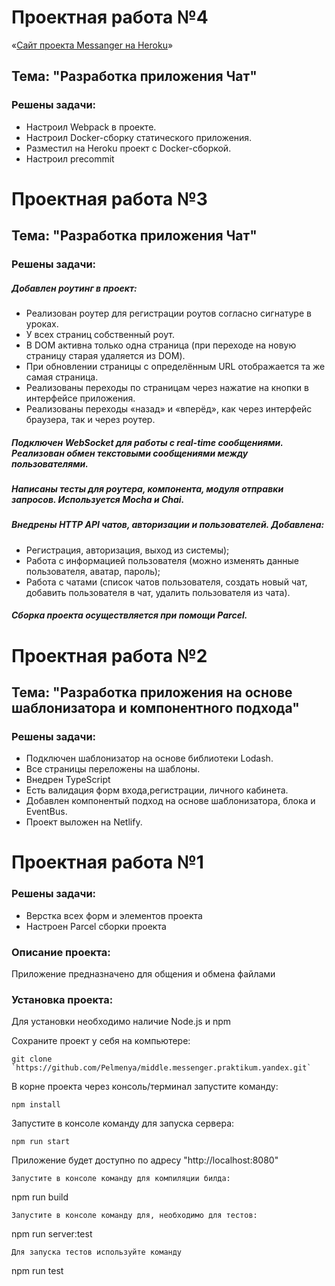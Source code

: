 # Проектная работа №4

«[Сайт проекта Messanger на Heroku](https://chat-for-people.herokuapp.com)»

##  Тема: "Разработка приложения Чат"

### Решены задачи:

* Настроил Webpack в проекте.
* Настроил Docker-сборку статического приложения.
* Разместил на Heroku проект с Docker-сборкой.
* Настроил precommit

# Проектная работа №3

##  Тема: "Разработка приложения Чат"

### Решены задачи:

##### Добавлен роутинг в проект:
- Реализован роутер для регистрации роутов согласно сигнатуре в уроках. 
- У всех страниц собственный роут.
- В DOM активна только одна страница (при переходе на новую страницу старая удаляется из DOM).
- При обновлении страницы с определённым URL отображается та же самая страница. 
- Реализованы переходы по страницам через нажатие на кнопки в интерфейсе приложения.  
- Реализованы переходы «назад» и «вперёд», как через интерфейс браузера, так и через роутер.
##### Подключен WebSocket для работы с real-time сообщениями. Реализован обмен текстовыми сообщениями между пользователями.
##### Написаны тесты для роутера, компонента, модуля отправки запросов. Используется Mocha и Chai.
##### Внедрены HTTP API чатов, авторизации и пользователей. Добавлена:
- Регистрация, авторизация, выход из системы);
- Работа с информацией пользователя (можно изменять данные пользователя, аватар, пароль);
- Работа с чатами (список чатов пользователя, создать новый чат, добавить пользователя в чат, удалить пользователя из чата).
##### Сборка проекта осуществляется при помощи Parcel.


# Проектная работа №2

##  Тема: "Разработка приложения на основе шаблонизатора и компонентного подхода"

### Решены задачи:
* Подключен шаблонизатор на основе библиотеки Lodash.
* Все страницы переложены на шаблоны.
* Внедрен TypeScript
* Есть валидация форм входа,регистрации, личного кабинета.
* Добавлен компонентый подход на основе шаблонизатора, блока и EventBus.
* Проект выложен на Netlify.

# Проектная работа №1

### Решены задачи:
* Верстка всех форм и элементов проекта
* Настроен Parcel сборки проекта

### Описание проекта:
  Приложение предназначено для общения и обмена файлами

### Установка проекта:
 Для установки необходимо наличие Node.js и npm

Сохраните проект у себя на компьютере:
```
git clone `https://github.com/Pelmenya/middle.messenger.praktikum.yandex.git`
```
В корне проекта через консоль/терминал запустите команду:
```
npm install
```
Запустите в консоле команду для запуска сервера:
```
npm run start
```
Приложение будет доступно по адресу "http://localhost:8080"
```
Запустите в консоле команду для компиляции билда:
```
npm run build
```
Запустите в консоле команду для, необходимо для тестов:
```
npm run server:test
```
Для запуска тестов используйте команду
```
npm run test
